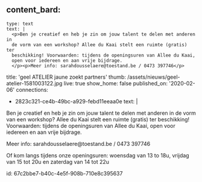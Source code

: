 content_bard:
  -
    type: text
    text: |
      <p>Ben je creatief en heb je zin om jouw talent te delen met anderen in 
      de vorm van een workshop? Allee du Kaai stelt een ruimte (gratis) ter 
      beschikking! Voorwaarden: tijdens de openingsuren van Allee du Kaai, 
      open voor iedereen en aan vrije bijdrage.
      </p><p>Meer info: sarahdousselaere@toestand.be / 0473 397746</p>
title: '​geel ATELIER jaune zoekt partners'
thumb: /assets/nieuws/geel-atelier-1581003122.jpg
live: true
show_home: false
published_on: '2020-02-06'
connections:
  - 2823c321-ce4b-49bc-a929-febd11eeaa0e
text: |
  <p>Ben je creatief en heb je zin om jouw talent te delen met anderen in de vorm van een workshop? Allee du Kaai stelt een ruimte (gratis) ter beschikking! Voorwaarden: tijdens de openingsuren van Allee du Kaai, open voor iedereen en aan vrije bijdrage.
  </p>
  <p>Meer info: sarahdousselaere@toestand.be / 0473 397746
  </p>
  <p>Of kom langs tijdens onze openingsuren: woensdag van 13 to 18u, vrijdag van 15 tot 20u en zaterdag van 14 tot 22u
  </p>
id: 67c2bbe7-b40c-4e5f-908b-710e8c395637
